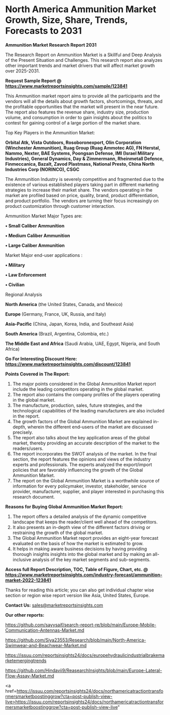 # North America Ammunition Market Growth, Size, Share, Trends, Forecasts to 2031

<strong>Ammunition Market Research Report 2031</strong>

The Research Report on Ammunition Market is a Skillful and Deep Analysis of the Present Situation and Challenges. This research report also analyzes other important trends and market drivers that will affect market growth over 2025-2031.

<strong>Request Sample Report @ <a href=https://www.marketreportsinsights.com/sample/123841>https://www.marketreportsinsights.com/sample/123841</a></strong>

This Ammunition market report aims to provide all the participants and the vendors will all the details about growth factors, shortcomings, threats, and the profitable opportunities that the market will present in the near future. The report also features the revenue share, industry size, production volume, and consumption in order to gain insights about the politics to contest for gaining control of a large portion of the market share.

Top Key Players in the Ammunition Market:

<strong>Orbital Atk, Vista Outdoors, Rosoboronexport, Olin Corporation (Winchester Ammunition), Ruag Group (Ruag Ammotec AG), FN Herstal, Nammo, Nexter, BAE Systems, Poongsan Defense, IMI (Israel Military Industries), General Dynamics, Day & Zimmermann, Rheinmetall Defence, Finmeccanica, Bazalt, Zavod Plastmass, National Presto, China North Industries Corp (NORINCO), CSGC</strong>

The Ammunition Industry is severely competitive and fragmented due to the existence of various established players taking part in different marketing strategies to increase their market share. The vendors operating in the market are profiled based on price, quality, brand, product differentiation, and product portfolio. The vendors are turning their focus increasingly on product customization through customer interaction.

Ammunition Market Major Types are:

<strong>• Small Caliber Ammunition

• Medium Caliber Ammunition

• Large Caliber Ammunition</strong>

Market Major end-user applications :

<strong>• Military

• Law Enforcement

• Civilian</strong>

Regional Analysis

</u><strong><b>North America</b></strong> (the United States, Canada, and Mexico)

<strong><b>Europe </b></strong>(Germany, France, UK, Russia, and Italy)

<strong><b>Asia-Pacific</b></strong> (China, Japan, Korea, India, and Southeast Asia)

<strong><b>South America</b></strong> (Brazil, Argentina, Colombia, etc.)

<strong><b>The Middle East and Africa</b></strong> (Saudi Arabia, UAE, Egypt, Nigeria, and South Africa)

<strong>Go For Interesting Discount Here: <a href=https://www.marketreportsinsights.com/discount/123841>https://www.marketreportsinsights.com/discount/123841</a></strong>

<strong>Points Covered in The Report:</strong>
<ol>
  <li>The major points considered in the Global Ammunition Market report include the leading competitors operating in the global market.</li>
  <li>The report also contains the company profiles of the players operating in the global market.</li>
  <li>The manufacture, production, sales, future strategies, and the technological capabilities of the leading manufacturers are also included in the report.</li>
  <li>The growth factors of the Global Ammunition Market are explained in-depth, wherein the different end-users of the market are discussed precisely.</li>
  <li>The report also talks about the key application areas of the global market, thereby providing an accurate description of the market to the readers/users.</li>
  <li>The report incorporates the SWOT analysis of the market. In the final section, the report features the opinions and views of the industry experts and professionals. The experts analyzed the export/import policies that are favorably influencing the growth of the Global Ammunition Market.</li>
  <li>The report on the Global Ammunition Market is a worthwhile source of information for every policymaker, investor, stakeholder, service provider, manufacturer, supplier, and player interested in purchasing this research document.</li>
</ol>
<strong>Reasons for Buying Global Ammunition Market Report:</strong>

<ol>
  <li>The report offers a detailed analysis of the dynamic competitive landscape that keeps the reader/client well ahead of the competitors.</li>
  <li>It also presents an in-depth view of the different factors driving or restraining the growth of the global market.</li>
  <li>The Global Ammunition Market report provides an eight-year forecast evaluated on the basis of how the market is estimated to grow.</li>
  <li>It helps in making aware business decisions by having providing thorough insights insights into the global market and by making an all-inclusive analysis of the key market segments and sub-segments.</li>
</ol>
<strong>Access full Report Description, TOC, Table of Figure, Chart, etc. @ <a href=https://www.marketreportsinsights.com/industry-forecast/ammunition-market-2022-123841>https://www.marketreportsinsights.com/industry-forecast/ammunition-market-2022-123841</a></strong>


Thanks for reading this article; you can also get individual chapter wise section or region wise report version like Asia, United States, Europe.

<strong>Contact Us:</strong>
sales@marketreportsinsights.com

<strong>Our other reports:</strong>

<a href=https://github.com/sayysaif/search-report-re/blob/main/Europe-Mobile-Communication-Antennas-Market.md>https://github.com/sayysaif/search-report-re/blob/main/Europe-Mobile-Communication-Antennas-Market.md</a>

<a href=https://github.com/Siya23553/Research/blob/main/North-America-Swimwear-and-Beachwear-Market.md>https://github.com/Siya23553/Research/blob/main/North-America-Swimwear-and-Beachwear-Market.md</a>

<a href=https://issuu.com/reportsinsights24/docs/europehydraulicindustrialbrakemarketemergingtrends>https://issuu.com/reportsinsights24/docs/europehydraulicindustrialbrakemarketemergingtrends</a>

<a href=https://github.com/Hindavii9/ReasearchInsights/blob/main/Europe-Lateral-Flow-Assay-Market.md>https://github.com/Hindavii9/ReasearchInsights/blob/main/Europe-Lateral-Flow-Assay-Market.md</a>

<a href=https://issuu.com/reportsinsights24/docs/northamericatractiontransformersmarketboostinggrow?cta=post-publish-view-live>https://issuu.com/reportsinsights24/docs/northamericatractiontransformersmarketboostinggrow?cta=post-publish-view-live</a>"

